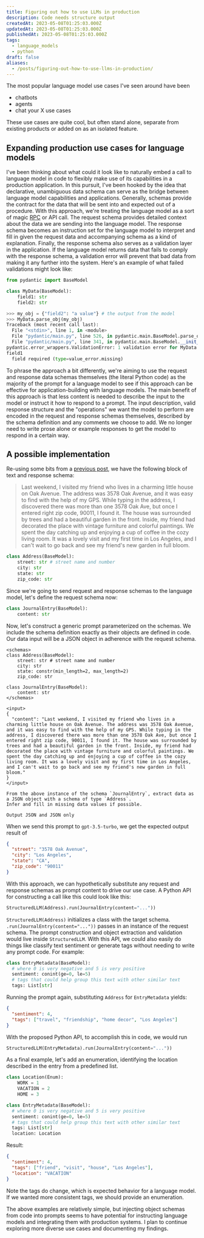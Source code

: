 ```yaml
---
title: Figuring out how to use LLMs in production
description: Code needs structure output
createdAt: 2023-05-08T01:25:03.000Z
updatedAt: 2023-05-08T01:25:03.000Z
publishedAt: 2023-05-08T01:25:03.000Z
tags:
  - language_models
  - python
draft: false
aliases:
  - /posts/figuring-out-how-to-use-llms-in-production/
---
```


The most popular language model use cases I've seen around have been

- chatbots
- agents
- chat your X use cases

These use cases are quite cool, but often stand alone, separate from existing products or added on as an isolated feature.

## Expanding production use cases for language models

I've been thinking about what could it look like to naturally embed a call to language model in code to flexibly make use of its capabilities in a production application.
In this pursuit, I've been hooked by the idea that declarative, unambiguous data schema can serve as the bridge between language model capabilities and applications.
Generally, schemas provide the contract for the data that will be sent into and expected out of a procedure.
With this approach, we're treating the language model as a sort of magic [RPC](https://en.wikipedia.org/wiki/Remote_procedure_call) or API call.
The request schema provides detailed context about the data we are sending into the language model.
The response schema becomes an instruction set for the language model to interpret and fill in given the request data and accompanying schema as a kind of explanation.
Finally, the response schema also serves as a validation layer in the application.
If the language model returns data that fails to comply with the response schema, a validation error will prevent that bad data from making it any further into the system.
Here's an example of what failed validations might look like:

```python
from pydantic import BaseModel

class MyData(BaseModel):
    field1: str
    field2: str
```

```python
>>> my_obj = {"field2": "a value"} # the output from the model
>>> MyData.parse_obj(my_obj)
Traceback (most recent call last):
  File "<stdin>", line 1, in <module>
  File "pydantic/main.py", line 526, in pydantic.main.BaseModel.parse_obj
  File "pydantic/main.py", line 341, in pydantic.main.BaseModel.__init__
pydantic.error_wrappers.ValidationError: 1 validation error for MyData
field1
  field required (type=value_error.missing)
```

To phrase the approach a bit differently, we're aiming to use the request and response data schemas themselves (the literal Python code) as the majority of the prompt for a language model to see if this approach can be effective for application-building with language models.
The main benefit of this approach is that less content is needed to describe the input to the model or instruct it how to respond to a prompt.
The input description, valid response structure and the "operations" we want the model to perform are encoded in the request and response schemas themselves, described by the schema definition and any comments we choose to add.
We no longer need to write prose alone or example responses to get the model to respond in a certain way.

## A possible implementation

Re-using some bits from a [previous post](/posts/2023/shaping-llm-responses), we have the following block of text and response schema:

> Last weekend, I visited my friend who lives in a charming little house on Oak Avenue. The address was 3578 Oak Avenue, and it was easy to find with the help of my GPS. While typing in the address, I discovered there was more than one 3578 Oak Ave, but once I entered right zip code, 90011, I found it. The house was surrounded by trees and had a beautiful garden in the front. Inside, my friend had decorated the place with vintage furniture and colorful paintings. We spent the day catching up and enjoying a cup of coffee in the cozy living room. It was a lovely visit and my first time in Los Angeles, and I can't wait to go back and see my friend's new garden in full bloom.

```python
class Address(BaseModel):
    street: str # street name and number
    city: str
    state: str
    zip_code: str
```

Since we're going to send request and response schemas to the language model, let's define the request schema now:

```python
class JournalEntry(BaseModel):
    content: str
```

Now, let's construct a generic prompt parameterized on the schemas.
We include the schema definition exactly as their objects are defined in code.
Our data input will be a JSON object in adherence with the request schema.

```text
<schemas>
class Address(BaseModel):
    street: str # street name and number
    city: str
    state: constr(min_length=2, max_length=2)
    zip_code: str

class JournalEntry(BaseModel):
    content: str
</schemas>

<input>
{
  "content": "Last weekend, I visited my friend who lives in a charming little house on Oak Avenue. The address was 3578 Oak Avenue, and it was easy to find with the help of my GPS. While typing in the address, I discovered there was more than one 3578 Oak Ave, but once I entered right zip code, 90011, I found it. The house was surrounded by trees and had a beautiful garden in the front. Inside, my friend had decorated the place with vintage furniture and colorful paintings. We spent the day catching up and enjoying a cup of coffee in the cozy living room. It was a lovely visit and my first time in Los Angeles, and I can't wait to go back and see my friend's new garden in full bloom."
}
</input>

From the above instance of the schema `JournalEntry`, extract data as a JSON object with a schema of type `Address`.
Infer and fill in missing data values if possible.

Output JSON and JSON only
```

When we send this prompt to `gpt-3.5-turbo`, we get the expected output result of

```json
{
  "street": "3578 Oak Avenue",
  "city": "Los Angeles",
  "state": "CA",
  "zip_code": "90011"
}
```

With this approach, we can hypothetically substitute any request and response schemas as prompt content to drive our use case. A Python API for constructing a call like this could look like this:

```python
StructuredLLM(Address).run(JournalEntry(content="..."))
```

`StructuredLLM(Address)` initializes a class with the target schema.
`.run(JournalEntry(content="..."))` passes in an instance of the request schema.
The prompt construction and object extraction and validation would live inside `StructuredLLM`.
With this API, we could also easily do things like classify text sentiment or generate tags without needing to write any prompt code.
For example:

```python
class EntryMetadata(BaseModel):
  # where 0 is very negative and 5 is very positive
  sentiment: conint(ge=0, le=5)
  # tags that could help group this text with other similar text
  tags: List[str]
```

Running the prompt again, substituting `Address` for `EntryMetadata` yields:

```json
{
  "sentiment": 4,
  "tags": ["travel", "friendship", "home decor", "Los Angeles"]
}
```

With the proposed Python API, to accomplish this in code, we would run

```python
StructuredLLM(EntryMetadata).run(JournalEntry(content="..."))
```

As a final example, let's add an enumeration, identifying the location described in the entry from a predefined list.

```python
class Location(Enum):
    WORK = 1
    VACATION = 2
    HOME = 3

class EntryMetadata(BaseModel):
  # where 0 is very negative and 5 is very positive
  sentiment: conint(ge=0, le=5)
  # tags that could help group this text with other similar text
  tags: List[str]
  location: Location
```

Result:

```json
{
  "sentiment": 4,
  "tags": ["friend", "visit", "house", "Los Angeles"],
  "location": "VACATION"
}
```

Note the tags do change, which is expected behavior for a language model.
If we wanted more consistent tags, we should provide an enumeration.

The above examples are relatively simple, but injecting object schemas from code into prompts seems to have potential for instructing language models and integrating them with production systems.
I plan to continue exploring more diverse use cases and documenting my findings.
